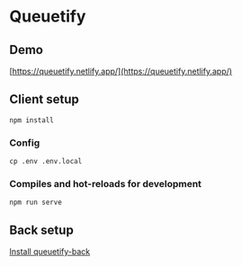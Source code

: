 # Queuetify

## Demo
[https://queuetify.netlify.app/](https://queuetify.netlify.app/)

## Client setup
```
npm install
```

### Config
```
cp .env .env.local
```

### Compiles and hot-reloads for development
```
npm run serve
```

## Back setup

[Install queuetify-back](https://github.com/romain-lisowski/queuetify-back#readme)
